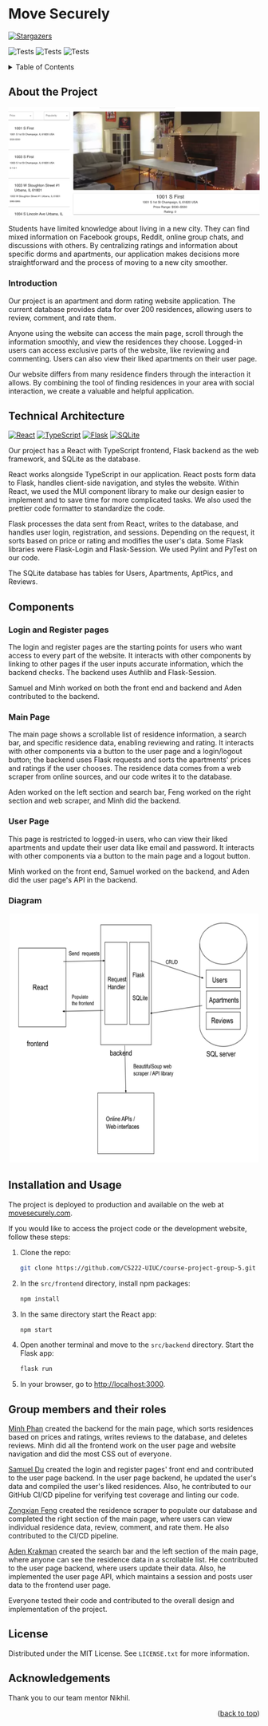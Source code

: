 <a name="readme-top"></a>
# Move Securely

<!-- [![Contributors][contributors-shield]][contributors-url]
[![Forks][forks-shield]][forks-url] -->
[![Stargazers][stars-shield]][stars-url]

![Tests](https://github.com/CS222-UIUC/course-project-group-5/actions/workflows/eslint.yml/badge.svg)
![Tests](https://github.com/CS222-UIUC/course-project-group-5/actions/workflows/pylint.yml/badge.svg)
![Tests](https://github.com/CS222-UIUC/course-project-group-5/actions/workflows/pytest-coverage.yml/badge.svg)

<details>
  <summary>Table of Contents</summary>
  <ol>
    <li>
      <a href="#about-the-project">About The Project</a>
      <ul>
        <li><a href="#introduction">Introduction</a></li>
      </ul>
    </li>
    <li>
      <a href="#technical-architecture">Technical Architecture</a>
      <ul>
        <li><a href="#diagram">Diagram</a></li>
      </ul>
    </li>
    <li><a href="#installation-and-usage">Installation and Usage</a></li>
    <li><a href="#group-members-and-their-roles">Group members and their roles</a></li>
    <li><a href="#license">License</a></li>
    <li><a href="#acknowledgements">Acknowledgements</a></li>
  </ol>
</details>

## About the Project

![Move Securely](src/demo.png)

Students have limited knowledge about living in a new city. They can find mixed information on Facebook groups, Reddit, online group chats, and discussions with others. By centralizing ratings and information about specific dorms and apartments, our application makes decisions more straightforward and the process of moving to a new city smoother.

### Introduction

Our project is an apartment and dorm rating website application. The current database provides data for over 200 residences, allowing users to review, comment, and rate them.

Anyone using the website can access the main page, scroll through the information smoothly, and view the residences they choose. Logged-in users can access exclusive parts of the website, like reviewing and commenting. Users can also view their liked apartments on their user page.

Our website differs from many residence finders through the interaction it allows. By combining the tool of finding residences in your area with social interaction, we create a valuable and helpful application.

## Technical Architecture

[![React][React.js]][React-url] [![TypeScript][TypeScript]][TypeScript-url] [![Flask][Flask]][Flask-url] [![SQLite][SQLite]][SQLite-url]

Our project has a React with TypeScript frontend, Flask backend as the web framework, and SQLite as the database.

React works alongside TypeScript in our application. React posts form data to Flask, handles client-side navigation, and styles the website. Within React, we used the MUI component library to make our design easier to implement and to save time for more complicated tasks. We also used the prettier code formatter to standardize the code.

Flask processes the data sent from React, writes to the database, and handles user login, registration, and sessions. Depending on the request, it sorts based on price or rating and modifies the user's data. Some Flask libraries were Flask-Login and Flask-Session. We used Pylint and PyTest on our code.

The SQLite database has tables for Users, Apartments, AptPics, and Reviews.

## Components
### Login and Register pages

The login and register pages are the starting points for users who want access to every part of the website. It interacts with other components by linking to other pages if the user inputs accurate information, which the backend checks. The backend uses Authlib and Flask-Session. 

Samuel and Minh worked on both the front end and backend and Aden contributed to the backend.
### Main Page

The main page shows a scrollable list of residence information, a search bar, and specific residence data, enabling reviewing and rating. It interacts with other components via a button to the user page and a login/logout button; the backend uses Flask requests and sorts the apartments' prices and ratings if the user chooses. The residence data comes from a web scraper from online sources, and our code writes it to the database.

Aden worked on the left section and search bar, Feng worked on the right section and web scraper, and Minh did the backend.
### User Page

This page is restricted to logged-in users, who can view their liked apartments and update their user data like email and password. It interacts with other components via a button to the main page and a logout button.

Minh worked on the front end, Samuel worked on the backend, and Aden did the user page's API in the backend.
### Diagram

<div align="center">
    <img src="src/diagram.png" alt="Diagram" width="500" height="500">
</div>

## Installation and Usage

<!-- If project does not get deployed, delete the line below -->

The project is deployed to production and available on the web at [movesecurely.com](https://movesecurely.com).

If you would like to access the project code or the development website, follow these steps:

1. Clone the repo:
   ```sh
   git clone https://github.com/CS222-UIUC/course-project-group-5.git
   ```

2. In the `src/frontend` directory, install npm packages:
   ```sh
   npm install
   ```
3. In the same directory start the React app:
    ```sh
    npm start
    ```
4. Open another terminal and move to the `src/backend` directory. Start the Flask app:
    ```sh
    flask run
    ```
5. In your browser, go to [http://localhost:3000](http://localhost:3000).

## Group members and their roles

[Minh Phan](https://github.com/MinhPhan8803) created the backend for the main page, which sorts residences based on prices and ratings, writes reviews to the database, and deletes reviews. Minh did all the frontend work on the user page and website navigation and did the most CSS out of everyone.

[Samuel Du](https://github.com/sd-20) created the login and register pages' front end and contributed to the user page backend. In the user page backend, he updated the user's data and compiled the user's liked residences. Also, he contributed to our GitHub CI/CD pipeline for verifying test coverage and linting our code.

[Zongxian Feng](https://github.com/xxxfzxxx) created the residence scraper to populate our database and completed the right section of the main page, where users can view individual residence data, review, comment, and rate them. He also contributed to the CI/CD pipeline.

[Aden Krakman](https://github.com/akrakman) created the search bar and the left section of the main page, where anyone can see the residence data in a scrollable list. He contributed to the user page backend, where users update their data. Also, he implemented the user page API, which maintains a session and posts user data to the frontend user page.

Everyone tested their code and contributed to the overall design and implementation of the project.

## License
Distributed under the MIT License. See `LICENSE.txt` for more information.

## Acknowledgements
Thank you to our team mentor Nikhil.

<p align="right">(<a href="#readme-top">back to top</a>)</p>

<!-- MARKDOWN LINKS & IMAGES -->
<!-- https://www.markdownguide.org/basic-syntax/#reference-style-links -->
[contributors-shield]: https://img.shields.io/github/contributors/CS222-UIUC/course-project-group-5.svg?style=for-the-badge
[contributors-url]: https://github.com/CS222-UIUC/course-project-group-5/graphs/contributors
[forks-shield]: https://img.shields.io/github/forks/CS222-UIUC/course-project-group-5.svg?style=for-the-badge
[forks-url]: https://github.com/CS222-UIUC/course-project-group-5/network/members
[stars-shield]: https://img.shields.io/github/stars/CS222-UIUC/course-project-group-5.svg?style=for-the-badge
[stars-url]: https://github.com/CS222-UIUC/course-project-group-5/stargazers
[React.js]: https://img.shields.io/badge/React-20232A?style=for-the-badge&logo=react&logoColor=61DAFB
[React-url]: https://reactjs.org/
[Flask]: https://img.shields.io/badge/flask-%23000.svg?style=for-the-badge&logo=flask&logoColor=white
[Flask-url]:https://flask.palletsprojects.com/en/2.2.x/
[SQLite]: https://img.shields.io/badge/sqlite-%2307405e.svg?style=for-the-badge&logo=sqlite&logoColor=white
[SQlite-url]: https://www.sqlite.org/index.html
[TypeScript]: https://img.shields.io/badge/typescript-%23007ACC.svg?style=for-the-badge&logo=typescript&logoColor=white
[TypeScript-url]: https://www.typescriptlang.org/